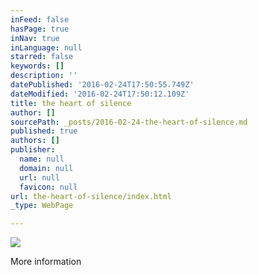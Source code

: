 ```yaml
---
inFeed: false
hasPage: true
inNav: true
inLanguage: null
starred: false
keywords: []
description: ''
datePublished: '2016-02-24T17:50:55.749Z'
dateModified: '2016-02-24T17:50:12.109Z'
title: the heart of silence
author: []
sourcePath: _posts/2016-02-24-the-heart-of-silence.md
published: true
authors: []
publisher:
  name: null
  domain: null
  url: null
  favicon: null
url: the-heart-of-silence/index.html
_type: WebPage

---
```

![](https://the-grid-user-content.s3-us-west-2.amazonaws.com/6cb6364a-dd67-4f24-8417-7487cfd9b022.jpg)

More information